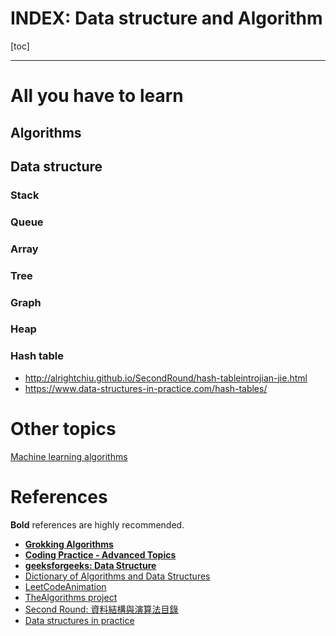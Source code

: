 # INDEX: Data structure and Algorithm

[toc]

----
  
# All you have to learn
   
## Algorithms
   
## Data structure
   
### Stack
   
### Queue
   
### Array
   
### Tree
   
### Graph
   
### Heap
   
### Hash table
   
* http://alrightchiu.github.io/SecondRound/hash-tableintrojian-jie.html
* https://www.data-structures-in-practice.com/hash-tables/
   
# Other topics
   
[Machine learning algorithms](../ML/ML_index.md)

# References
**Bold** references are highly recommended.
* [**Grokking Algorithms**](https://livebook.manning.com/book/grokking-algorithms/about-this-book/) 
* [**Coding Practice - Advanced Topics**](https://po-jen.gitbooks.io/coding-practice-advanced-topics/content/)
* [**geeksforgeeks: Data Structure**](https://www.geeksforgeeks.org/data-structures/)
* [Dictionary of Algorithms and Data Structures](https://xlinux.nist.gov/dads/)
* [LeetCodeAnimation](https://github.com/MisterBooo/LeetCodeAnimation)
* [TheAlgorithms project](https://github.com/TheAlgorithms)
* [Second Round: 資料結構與演算法目錄](http://alrightchiu.github.io/SecondRound/mu-lu-yan-suan-fa-yu-zi-liao-jie-gou.html)
* [Data structures in practice](https://www.data-structures-in-practice.com/)